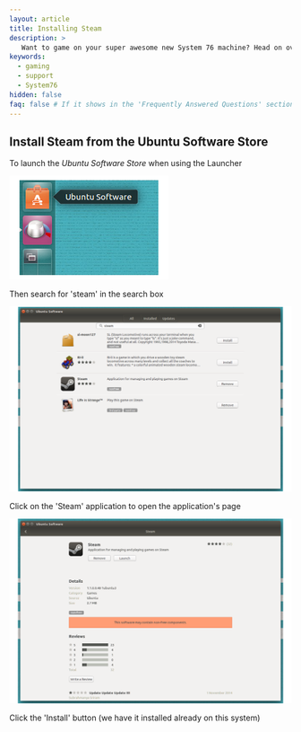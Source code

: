 ```yaml
---
layout: article
title: Installing Steam
description: >
   Want to game on your super awesome new System 76 machine? Head on over to the 'Ubuntu Software Store' to install Steam on your machine.
keywords:
  - gaming
  - support
  - System76
hidden: false
faq: false # If it shows in the 'Frequently Answered Questions' section
---
```


## Install Steam from the Ubuntu Software Store 

To launch the _Ubuntu Software Store_ when using the Launcher

![Ubuntu Software Store](/images/steam/ubuntu-store_launcher.png)

Then search for 'steam' in the search box

![Ubuntu Software Store](/images/steam/ubuntu-store-search_min.png)

Click on the 'Steam' application to open the application's page 

![Ubuntu Software Store](/images/steam/ubuntu-store-app_page_min.png)

Click the 'Install' button (we have it installed already on this system)

